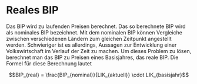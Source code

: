 # Reales BIP

Das BIP wird zu laufenden Preisen berechnet. Das so berechnete BIP wird
als nominales BIP bezeichnet. Mit dem nominalen BIP können Vergleiche
zwischen verschiedenen Ländern zum gleichen Zeitpunkt angestellt werden.
Schwieriger ist es allerdings, Aussagen zur Entwicklung einer
Volkswirtschaft im Verlauf der Zeit zu machen. Um dieses Problem zu
lösen, berechnet man das BIP zu Preisen eines Basisjahres, das reale
BIP. Die Formel für diese Berechnung lautet

$$BIP_{real} = \frac{BIP_{nominal}}{LIK_{aktuell}} \cdot LIK_{basisjahr}$$